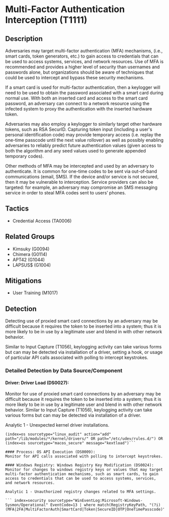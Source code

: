 # Multi-Factor Authentication Interception (T1111)

## Description
Adversaries may target multi-factor authentication (MFA) mechanisms, (i.e., smart cards, token generators, etc.) to gain access to credentials that can be used to access systems, services, and network resources. Use of MFA is recommended and provides a higher level of security than usernames and passwords alone, but organizations should be aware of techniques that could be used to intercept and bypass these security mechanisms. 

If a smart card is used for multi-factor authentication, then a keylogger will need to be used to obtain the password associated with a smart card during normal use. With both an inserted card and access to the smart card password, an adversary can connect to a network resource using the infected system to proxy the authentication with the inserted hardware token. 

Adversaries may also employ a keylogger to similarly target other hardware tokens, such as RSA SecurID. Capturing token input (including a user's personal identification code) may provide temporary access (i.e. replay the one-time passcode until the next value rollover) as well as possibly enabling adversaries to reliably predict future authentication values (given access to both the algorithm and any seed values used to generate appended temporary codes). 

Other methods of MFA may be intercepted and used by an adversary to authenticate. It is common for one-time codes to be sent via out-of-band communications (email, SMS). If the device and/or service is not secured, then it may be vulnerable to interception. Service providers can also be targeted: for example, an adversary may compromise an SMS messaging service in order to steal MFA codes sent to users’ phones.

## Tactics
- Credential Access (TA0006)

## Related Groups
- Kimsuky (G0094)
- Chimera (G0114)
- APT42 (G1044)
- LAPSUS$ (G1004)

## Mitigations
- User Training (M1017)

## Detection
Detecting use of proxied smart card connections by an adversary may be difficult because it requires the token to be inserted into a system; thus it is more likely to be in use by a legitimate user and blend in with other network behavior.

Similar to Input Capture (T1056), keylogging activity can take various forms but can may be detected via installation of a driver, setting a hook, or usage of particular API calls associated with polling to intercept keystrokes.

### Detailed Detection by Data Source/Component
#### Driver: Driver Load (DS0027): 
Monitor for use of proxied smart card connections by an adversary may be difficult because it requires the token to be inserted into a system; thus it is more likely to be in use by a legitimate user and blend in with other network behavior. Similar to Input Capture (T1056), keylogging activity can take various forms but can may be detected via installation of a driver.

Analytic 1 - Unexpected kernel driver installations.

``` (index=security sourcetype="WinEventLog:System" EventCode=7045) OR
(index=os sourcetype="linux_audit" action="add" path="/lib/modules/*/kernel/drivers/" OR path="/etc/udev/rules.d/") OR
(index=os sourcetype="macos_secure" message="kextload")```

#### Process: OS API Execution (DS0009): 
Monitor for API calls associated with polling to intercept keystrokes.

#### Windows Registry: Windows Registry Key Modification (DS0024): 
Monitor for changes to windows registry keys or values that may target multi-factor authentication mechanisms, such as smart cards, to gain access to credentials that can be used to access systems, services, and network resources.

Analytic 1 - Unauthorized registry changes related to MFA settings.

``` index=security sourcetype="WinEventLog:Microsoft-Windows-Sysmon/Operational" EventCode=13 | where match(RegistryKeyPath, "(?i)(MFA|2FA|MultiFactorAuth|SmartCard|Token|SecureID|OTP|OneTimePasscode)")```

